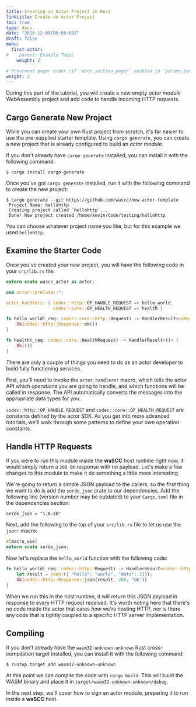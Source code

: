 ```yaml
---
title: Creating an Actor Project in Rust
linktitle: Create an Actor Project
toc: true
type: docs
date: "2019-12-09T00:00:00Z"
draft: false
menu:
  first-actor:
#    parent: Example Topic
    weight: 2

# Prev/next pager order (if `docs_section_pager` enabled in `params.toml`)
weight: 2
---
```

During this part of the tutorial, you will create a new empty _actor module_ WebAssembly project and add code to handle incoming HTTP requests.

## Cargo Generate New Project

While you can create your own Rust project from scratch, it's far easier to use the pre-supplied starter template. Using `cargo generate`, you can create a new project that is already configured to build an _actor module_.

If you don't already have `cargo generate` installed, you can install it with the following command:

```shell
$ cargo install cargo-generate
```

Once you've got `cargo generate` installed, run it with the following command to create the new project:

```shell
$ cargo generate --git https://github.com/wascc/new-actor-template
 Project Name: hellohttp
 Creating project called `hellohttp`...
 Done! New project created /home/kevin/Code/testing/hellohttp
```

You can choose whatever project name you like, but for this example we used `hellohttp`.

## Examine the Starter Code

Once you've created your new project, you will have the following code in your `src/lib.rs` file:

```rust
extern crate wascc_actor as actor;

use actor::prelude::*;

actor_handlers! { codec::http::OP_HANDLE_REQUEST => hello_world,
                  codec::core::OP_HEALTH_REQUEST => health }

fn hello_world(_req: codec::core::http::Request) -> HandlerResult<codec::http::Response> {
    Ok(codec::http::Response::ok())
}

fn health(_req: codec::core::HealthRequest) -> HandlerResult<()> {
    Ok(())
}
```

There are only a couple of things you need to do as an actor developer to build fully functioning services. 

First, you'll need to invoke the `actor_handlers!` macro, which tells the actor API which _operations_ you are going to handle, and which functions will be called in response. The API automatically converts the messages into the appropriate data types for you.

`codec::http::OP_HANDLE_REQUEST` and `codec::core::OP_HEALTH_REQUEST` are constants defined by the actor SDK. As you get into more advanced tutorials, we'll walk through some patterns to define your own operation constants.

## Handle HTTP Requests

If you were to run this module inside the **waSCC** host runtime right now, it would simply return a `200 OK` response with no payload. Let's make a few changes to this module to make it do something a little more interesting.

We're going to return a simple JSON payload to the callers, so the first thing we want to do is add the `serde_json` crate to our dependencies. Add the following line (version number may be outdated) to your `Cargo.toml` file in the dependencies section:

```
serde_json = "1.0.50"
```

Next, add the following to the top of your `src/lib.rs` file to let us use the `json!` macro:

```rust
#[macro_use]
extern crate serde_json;
```

Now let's replace the `hello_world` function with the following code:

```rust
fn hello_world(_req: codec::http::Request) -> HandlerResult<codec::http::Response> {
    let result = json!({ "hello": "world", "data": 21});
    Ok(codec::http::Response::json(result, 200, "OK"))
}
```

When we run this in the host runtime, it will return this JSON payload in response to every HTTP request received. It's worth noting here that there's no code inside the actor that cares _how_ we're hosting HTTP, nor is there any code that is tightly coupled to a specific HTTP server implementation.

## Compiling

If you don't already have the `wasm32-unknown-unknown` Rust cross-compilation target installed, you can install it with the following command:

```shell
$ rustup target add wasm32-unknown-unknown
```

At this point we can compile the code with `cargo build`. This will build the WASM binary and place it in `target/wasm32-unknown-unknown/debug`.

In the next step, we'll cover how to sign an actor module, preparing it to run inside a **waSCC** host.
